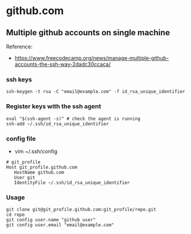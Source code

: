 # github.com

## Multiple github accounts on single machine
Reference:  
* https://www.freecodecamp.org/news/manage-multiple-github-accounts-the-ssh-way-2dadc30ccaca/

### ssh keys
```
ssh-keygen -t rsa -C "email@example.com" -f id_rsa_unique_identifier
```

### Register keys with the ssh agent
```
eval "$(ssh-agent -s)" # check the agent is running
ssh-add ~/.ssh/id_rsa_unique_identifier
```

### config file
* vim ~/.ssh/config
```
# git_profile
Host git_profile.github.com
   HostName github.com
   User git
   IdentityFile ~/.ssh/id_rsa_unique_identifier
```

### Usage
```
git clone git@git_profile.github.com:git_profile/repo.git
cd repo
git config user.name "github user"
git config user.email "email@example.com"
```

